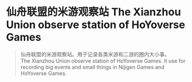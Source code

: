 # 仙舟联盟的米游观察站 The Xianzhou Union observe station of HoYoverse Games
> 仙舟联盟的米游观察站。用于记录各类米游和二游的圈内大小事。\
> The Xianzhou Union observe station of HoYoverse Games. It use for recording big events and small things in Nijigen Games and HoYoverse Games.